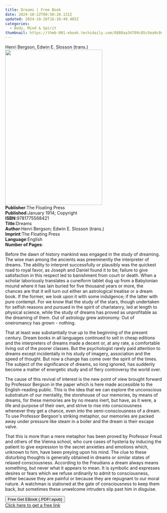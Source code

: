 ```yaml
---
title: Dreams | Free Book
date: 2024-10-22T00:50:28.131Z
updated: 2024-10-26T16:10:49.405Z
categories:
  - Body, Mind & Spirit
thumbnail: https://thmb-001-ebook.techidaily.com/8880aa34709c85c9aa0c0caec994f51896783850769957f1eb0aa7659c6b3174.jpg
---
```

<main id="book-container">
  <div class="flex flex-col">
    <div class="book-brief flex-1 py-6 px-4 sm:p-6 md:py-10 md:px-8">
      <!-- brief-->
      <div class="book-brief-main">
        Henri Bergson, Edwin E. Slosson (trans.)
      </div>
    </div>
    <div
      class="book-meta-info flex-1 grid gap-4 col-start-1 col-end-3 row-start-1 sm:mb-6 sm:grid-cols-4 lg:gap-6 lg:col-start-2 lg:row-end-6 lg:row-span-6 lg:mb-0"
    >
      <div
        class="book-meta-info-left place-content-center mt-4 p-4 text-sm leading-6 col-start-2 col-span-2 dark:text-slate-400"
      >
        <img
          class="w-full h-500 object-cover rounded-lg sm:h-255 sm:col-span-2 lg:col-span-full"
          src="https://img-001-ebook.techidaily.com/b70e64aaec8df6945d3a4464faf05e72f5ee154863b4b09d19c6db9b0b068186.jpg"
          alt=""
          width="312"
          height="500"
        />
      </div>
      <div
        class="book-meta-info-right mt-2 col-start-1 row-start-2 col-span-3 self-center"
      >
        <!-- meta data  -->
        <div class="flex flex-col px-4 md:px-8">
          <div class="flex-1">
            <strong>Publisher</strong>:<span class="px-2"
              >The Floating Press</span
            >
          </div>
          <div class="flex-1">
            <strong>Published</strong>:<span class="px-2"
              >January 1914; Copyright</span
            >
          </div>
          <div class="flex-1">
            <strong>ISBN</strong>:<span class="px-2">9781775568421</span>
          </div>
          <div class="flex-1">
            <strong>Title</strong>:<span class="px-2">Dreams</span>
          </div>
          <div class="flex-1">
            <strong>Author</strong>:<span class="px-2"
              >Henri Bergson; Edwin E. Slosson (trans.)</span
            >
          </div>
          <div class="flex-1">
            <strong>Imprint</strong>:<span class="px-2"
              >The Floating Press</span
            >
          </div>
          <div class="flex-1">
            <strong>Language</strong>:<span class="px-2">English</span>
          </div>
          <div class="flex-1">
            <strong>Number of Pages</strong>:<span class="px-2"></span>
          </div>
        </div>
      </div>
    </div>
    <div class="book-description flex-1 py-6 px-4 sm:p-6 md:py-10 md:px-8">
      <div class="book-description-main">
        <div accordion-content="" id="description">
          <p>
            Before the dawn of history mankind was engaged in the study of
            dreaming. The wise man among the ancients was preeminently the
            interpreter of dreams. The ability to interpret successfully or
            plausibly was the quickest road to royal favor, as Joseph and Daniel
            found it to be; failure to give satisfaction in this respect led to
            banishment from court or death. When a scholar laboriously
            translates a cuneiform tablet dug up from a Babylonian mound where
            it has lain buried for five thousand years or more, the chances are
            that it will turn out either an astrological treatise or a dream
            book. If the former, we look upon it with some indulgence; if the
            latter with pure contempt. For we know that the study of the stars,
            though undertaken for selfish reasons and pursued in the spirit of
            charlatanry, led at length to physical science, while the study of
            dreams has proved as unprofitable as the dreaming of them. Out of
            astrology grew astronomy. Out of oneiromancy has grown - nothing.
          </p>
          <p>
            That at least was substantially true up to the beginning of the
            present century. Dream books in all languages continued to sell in
            cheap editions and the interpreters of dreams made a decent or, at
            any rate, a comfortable living out of the poorer classes. But the
            psychologist rarely paid attention to dreams except incidentally in
            his study of imagery, association and the speed of thought. But now
            a change has come over the spirit of the times. The subject of the
            significance of dreams, so long ignored, has suddenly become a
            matter of energetic study and of fiery controversy the world over.
          </p>
          <p>
            The cause of this revival of interest is the new point of view
            brought forward by Professor Bergson in the paper which is here made
            accessible to the English-reading public. This is the idea that we
            can explore the unconscious substratum of our mentality, the
            storehouse of our memories, by means of dreams, for these memories
            are by no means inert, but have, as it were, a life and purpose of
            their own, and strive to rise into consciousness whenever they get a
            chance, even into the semi-consciousness of a dream. To use
            Professor Bergson's striking metaphor, our memories are packed away
            under pressure like steam in a boiler and the dream is their escape
            valve.
          </p>
          <p>
            That this is more than a mere metaphor has been proved by Professor
            Freud and others of the Vienna school, who cure cases of hysteria by
            inducing the patient to give expression to the secret anxieties and
            emotions which, unknown to him, have been preying upon his mind. The
            clue to these disturbing thoughts is generally obtained in dreams or
            similar states of relaxed consciousness. According to the Freudians
            a dream always means something, but never what it appears to mean.
            It is symbolic and expresses desires or fears which we refuse
            ordinarily to admit to consciousness, either because they are
            painful or because they are repugnant to our moral nature. A
            watchman is stationed at the gate of consciousness to keep them
            back, but sometimes these unwelcome intruders slip past him in
            disguise.
          </p>
        </div>
        <div class="accordion-fader"></div>
      </div>
    </div>
    <div class="book-excerpts flex-1 py-6 px-4 sm:p-6 md:py-10 md:px-8"></div>
    <div
      class="book-about-author flex-1 py-6 px-4 sm:p-6 md:py-10 md:px-8"
    ></div>
    <div class="book-free-get flex-1 py-6 px-4 sm:p-6 md:py-10 md:px-8">
      <button
        id="btn-free-get"
        class="bg-blue-500 hover:bg-blue-700 text-white font-bold py-2 px-4 rounded"
      >
        Free Get EBook (.PDF/.epub)
      </button>
      <div id="countdown-display" class="px-2 text-lg mt-2"></div>
      <a
        id="free-link"
        class="hidden bg-blue-500 hover:bg-blue-700 text-white font-bold py-2 px-4 rounded"
        href="https://www.ebooks.com/en-us/book/435848/dreams/henri-bergson/"
        target="_blank"
        >Click here to get a free link</a
      >
    </div>
    <script>
      let countdownTime = 0;
      let countdownInterval = null;
      document
        .getElementById('btn-free-get')
        .addEventListener('click', startCountdown);
      function startCountdown() {
        countdownTime = new Date().getTime() + 60000 * 3;
        countdownInterval = setInterval(updateCountdown, 1000);
        document.getElementById('btn-free-get').disabled = true;
        document
          .getElementById('btn-free-get')
          .classList.add('bg-gray-500', 'cursor-not-allowed');
      }
      function updateCountdown() {
        let currentTime = new Date().getTime();
        let timeLeft = countdownTime - currentTime;
        let secondsLeft = Math.floor(timeLeft / 1000);
        document.getElementById('countdown-display').innerHTML =
          `Remaining time: ${secondsLeft} seconds.`;
        if (secondsLeft <= 0) {
          clearInterval(countdownInterval);
          document.getElementById('btn-free-get').classList.add('hidden');
          document.getElementById('free-link').classList.remove('hidden');
          document.getElementById('countdown-display').innerHTML = '';
        }
      }
    </script>
  </div>
</main>

<ins class="adsbygoogle"
      style="display:block"
      data-ad-client="ca-pub-7571918770474297"
      data-ad-slot="8358498916"
      data-ad-format="auto"
      data-full-width-responsive="true"></ins>
    